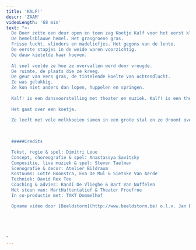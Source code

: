 ```yaml
---
title: 'KALF!'
descr: 'ZAAM'
videoLength: '68 min'
text: ">-
  De Boer zette een deur open en toen zag Koetje Kalf voor het eerst kleuren.
  De hemelsblauwe hemel. Het grasgroene gras.
  Frisse lucht, vlinders en madeliefjes. Het gegons van de lente.
  De eerste stapjes in de weide waren voorzichtig.
  De dauw kietelde haar hoeven.
  
  Al snel voelde ze hoe ze overvallen werd door vreugde.
  De ruimte, de plaats die ze kreeg.
  De geur van vers gras, de tintelende koelte van ochtendlucht.
  Ze was gelukkig.
  Ze kon niet anders dan lopen, huppelen en springen.
  
  Kalf! is een dansvoorstelling met theater en muziek. Kalf! is een theatervoorstelling met dans en muziek. Kalf! is een muziekvoorstelling met dans en theater.
  
  Het gaat over een koetje.
  
  Ze leeft met vele melkkoeien samen in een grote stal en ze droomt over India, waar de koeien heilig zijn. Daar worden koeien oud en alle kalfjes zijn er van goud!
  
  

  #####Credits

  Tekst, regie & spel: Dimitri Leue
  Concept, choreografie & spel: Anastassya Savitsky
  Compositie, live muziek & spel: Steven Taelman
  Scenografie & decor: Atelier Bildraum
  Kostuums: Lotte Boonstra, Eva De Mul & Sietske Van Aerde
  Techniek: David Rex Tee
  Coaching & advies: Randi De Vlieghe & Bart Van Nuffelen
  Met steun van: MartHa!tentatief & Theater Froefroe
  In co-productie met: TAKT Dommelhof

  Opname video door [Beeldstorm](http://www.beeldstorm.be) o.l.v. Jan Bosteels  

  
  

  ‍
"
---
```

